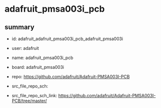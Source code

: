 # adafruit_pmsa003i_pcb
 
## summary 
* id: adafruit_adafruit_pmsa003i_pcb_adafruit_pmsa003i
* user: adafruit
* name: adafruit_pmsa003i_pcb
* board: adafruit_pmsa003i
* repo: https://github.com/adafruit/Adafruit-PMSA003I-PCB



* src_file_repo_sch: 
* src_file_repo_sch_link: https://github.com/adafruit/Adafruit-PMSA003I-PCB/tree/master/






